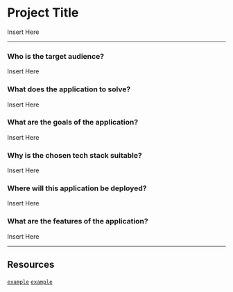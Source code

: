 # Project Title
<p align="justify">
Insert Here
</p>

---
### Who is the target audience?
<p align="justify">
Insert Here
</p>

### What does the application to solve?
<p align="justify">
Insert Here
</p>

### What are the goals of the application?
<p align="justify">
Insert Here
</p>

### Why is the chosen tech stack suitable?
<p align="justify">
Insert Here
</p>

### Where will this application be deployed?
<p align="justify">
Insert Here
</p>

### What are the features of the application?
<p align="justify">
Insert Here
</p>

---


## Resources
[`example`]() [`example`]()
